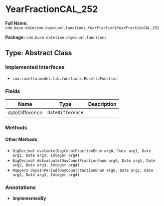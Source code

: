 # YearFractionCAL_252

**Full Name:** `cdm.base.datetime.daycount.functions.YearFraction$YearFractionCAL_252`

**Package:** `cdm.base.datetime.daycount.functions`

## Type: Abstract Class

### Implemented Interfaces

- `com.rosetta.model.lib.functions.RosettaFunction`

### Fields

| Name | Type | Description |
|------|------|-------------|
| dateDifference | `DateDifference` |  |

### Methods

#### Other Methods

- `BigDecimal evaluate(DayCountFractionEnum arg0, Date arg1, Date arg2, Date arg3, Integer arg4)`
- `BigDecimal doEvaluate(DayCountFractionEnum arg0, Date arg1, Date arg2, Date arg3, Integer arg4)`
- `MapperS daysInPeriod(DayCountFractionEnum arg0, Date arg1, Date arg2, Date arg3, Integer arg4)`

### Annotations

- **ImplementedBy**

